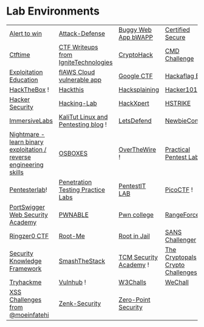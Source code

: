 # Lab Environments

|                                                                                                       |                                                                                                       |                                                                  |                                                             |
| ----------------------------------------------------------------------------------------------------- | ----------------------------------------------------------------------------------------------------- | ---------------------------------------------------------------- | ----------------------------------------------------------- |
| [Alert to win](https://alf.nu/alert1)                                                                 | [Attack-Defense](https://attackdefense.com/)                                                          | [Buggy Web App bWAPP](http://itsecgames.com)                     | [Certified Secure](https://www.certifiedsecure.com)         |
| [Ctftime](https://ctftime.org/)                                                                       | [CTF Writeups from IgniteTechnologies](https://github.com/Ignitetechnologies/HackTheBox-CTF-Writeups) | [CryptoHack](https://cryptohack.org/)                            | [CMD Challenge](https://cmdchallenge.com/)                  |
| [Exploitation Education](https://exploit.education/)                                                  | [flAWS Cloud vulnerable app](http://flaws.cloud/)                                                     | [Google CTF](https://capturetheflag.withgoogle.com/)             | [Hackaflag BR](https://hackaflag.com.br/)                   |
| [HackTheBox](https://www.hackthebox.com/) !                                                           | [Hackthis](https://www.hackthis.co.uk/)                                                               | [Hacksplaining](https://www.hacksplaining.com/lessons)           | [Hacker101](https://ctf.hacker101.com/)                     |
| [Hacker Security](https://hackersec.com/capture-the-flag-ctf/)                                        | [Hacking-Lab](https://hacking-lab.com/)                                                               | [HackXpert](https://hackxpert.com/)                              | [HSTRIKE](https://hstrike.com/)                             |
| [ImmersiveLabs](https://immersivelabs.com/)                                                           | [KaliTut Linux and Pentesting blog](https://kalitut.com/) !                                           | [LetsDefend](https://letsdefend.io/)                             | [NewbieContest](https://newbiecontest.org/)                 |
| [Nightmare - learn binary exploitation / reverse engineering skills](https://guyinatuxedo.github.io/) | [OSBOXES](http://www.osboxes.org/)                                                                    | [OverTheWire](http://overthewire.org/) !                         | [Practical Pentest Labs](https://practicalpentestlabs.com/) |
| [Pentesterlab](https://pentesterlab.com/)!                                                            | [Penetration Testing Practice Labs](https://www.amanhardikar.com/mindmaps/Practice.html)              | [PentestIT LAB](https://lab.pentestit.ru/)                       | [PicoCTF](https://picoctf.com/) !                           |
| [PortSwigger Web Security Academy](https://portswigger.net/web-security)                              | [PWNABLE](https://pwnable.kr/play.php)                                                                | [Pwn college](https://dojo.pwn.college/)                         | [RangeForce](https://www.rangeforce.com/)                   |
| [Ringzer0 CTF](https://ringzer0ctf.com/challenges)                                                    | [Root-Me](https://www.root-me.org/)                                                                   | [Root in Jail](http://rootinjail.com/)                           | [SANS Challenger](https://www.holidayhackchallenge.com/)    |
| [Security Knowledge Framework](https://demo.securityknowledgeframework.org/dashboard)                 | [SmashTheStack](https://www.smashthestack.org/wargames.html)                                          | [TCM Security Academy](https://academy.tcm-sec.com/) !           | [The Cryptopals Crypto Challenges](https://cryptopals.com/) |
| [Tryhackme](https://tryhackme.com/)                                                                   | [Vulnhub](https://www.vulnhub.com/) !                                                                 | [W3Challs](https://w3challs.com/)                                | [WeChall](http://www.wechall.net/)                          |
| [XSS Challenges from @moeinfatehi](https://github.com/moeinfatehi/xss\_vulnerability\_challenges)     | [Zenk-Security](https://www.zenk-security.com/)                                                       | [Zero-Point Security](https://training.zeropointsecurity.co.uk/) |                                                             |
